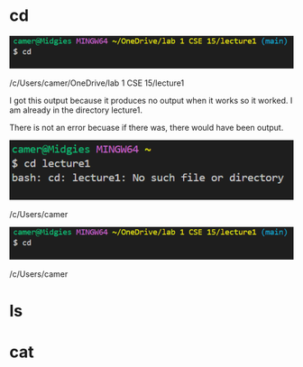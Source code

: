 # cd

![Image](https://github.com/camunkefer/cse15l-lab-reports/blob/main/Screenshot%202024-04-02%20102039.png)

/c/Users/camer/OneDrive/lab 1 CSE 15/lecture1

I got this output because it produces no output when it works so it worked. I am already in the directory lecture1.

There is not an error becuase if there was, there would have been output.



![Image](https://github.com/camunkefer/cse15l-lab-reports/blob/main/Screenshot%202024-04-02%20102218.png)


/c/Users/camer


![Image](https://github.com/camunkefer/cse15l-lab-reports/blob/main/Screenshot%202024-04-02%20102039.png)


/c/Users/camer


# ls


# cat
